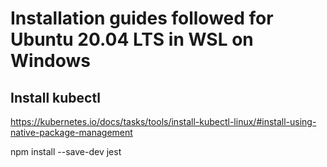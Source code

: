 # Installation guides followed for Ubuntu 20.04 LTS in WSL on Windows

## Install kubectl
https://kubernetes.io/docs/tasks/tools/install-kubectl-linux/#install-using-native-package-management

npm install --save-dev jest

